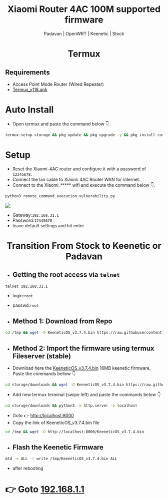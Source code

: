 # <h1 align="center"> Xiaomi Router 4AC 100M supported firmware </h1> 
<p align="center"> Padavan | OpenWRT | Keenetic | Stock </p>

<h1 align="center"> Termux </h1>

## Requirements
- Access Point Mode Router (Wired Repeater)
- [Termux_v118.apk](https://apkcombo.com/termux/com.termux/download/phone-0.118.1-apk)

# Auto Install
- Open termux and paste the command below 👇 
```sh
termux-setup-storage && pkg update && pkg upgrade -y && pkg install curl && curl https://raw.githubusercontent.com/xiv3r/termux-openwrt-invasion/refs/heads/main/openwrt-invasion.sh | sh && cd openwrt-invasion
```

# Setup
- Reset the Xiaomi-4AC router and configure it with a password of `12345678`.
- Connect the lan cable to Xiaomi 4AC Router WAN for internet.
- Connect to the Xiaomi_***** wifi and execute the command below 👇. 

```sh
python3 remote_command_execution_vulnerability.py
```
<img src="https://github.com/xiv3r/Xiaomi-Mi-Router-4A-Gigabit-KeeneticOS-4.1.7/blob/main/Screenshot_2024_1029_143545.png">

- Gateway:`192.168.31.1`
- Password:`12345678`
- leave default settings and hit enter

# <h1 align="center"> Transition From Stock to Keenetic or Padavan</h1>
  
- ## Getting the root access via `telnet`
```sh
telnet 192.168.31.1
```
- login:`root`
- passwd:`root`

- ## Method 1: Download from Repo
```sh
cd /tmp && wget -O KeeneticOS_v3.7.4.bin https://raw.githubusercontent.com/xiv3r/Xiaomi-Mi-Router-4A-Gigabit-KeeneticOS-4.1.7/refs/heads/main/KeeneticOS_v3.7.4.bin
```

- ## Method 2: Import the firmware using termux Fileserver (stable)
- Download here the [KeeneticOS_v3.7.4.bin](https://raw.githubusercontent.com/xiv3r/Xiaomi-Mi-Router-4A-Gigabit-KeeneticOS-4.1.7/refs/heads/main/KeeneticOS_v3.7.4.bin) 16MB keenetic firmware, Paste the commands bellow 👇
```sh
cd storage/downloads && wget -O KeeneticOS_v3.7.4.bin https://raw.githubusercontent.com/xiv3r/Xiaomi-4AC-100M_Custom-Firmware/refs/heads/main/KeeneticOS_v3.7.4.bin
```
- Add new termux terminal (swipe left) and paste the commands below 👇 
```sh
cd storage/downloads && python3 -m http.server -b localhost
```
- Goto 👉 [http://localhost:8000](http://localhost:8000)
- Copy the link of KeeneticOS_v3.7.4.bin file
```sh
cd /tmp && wget -O http://localhost:8000/KeeneticOS_v3.7.4.bin
```
- ## Flash the Keenetic Firmware
```sh
mtd -e ALL -r write /tmp/KeeneticOS_v3.7.4.bin ALL
```
- after rebooting
# 👉 Goto [192.168.1.1](http://192.168.1.1)
